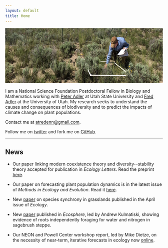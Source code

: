 ```yaml
---
layout: default
title: Home
---
```


<img src="att_cover.JPG" style="width: 700px; height: 175px"  />

I am a National Science Foundation Postdoctoral Fellow in Biology and Mathematics working with [Peter Adler](https://qcnr.usu.edu/labs/adler_lab/) at Utah State University and [Fred Adler](http://www.math.utah.edu/~adler/) at the University of Utah. My research seeks to understand the causes and consequences of biodiversity and to predict the impacts of climate change on plant populations.

Contact me at atredenn@gmail.com.

Follow me on [twitter](https://twitter.com/atredennick?lang=en) and fork me on [GitHub](https://github.com/atredennick).


--------------------------------------------

## News

* Our paper linking modern coexistence theory and diversity--stability theory accepted for publication in *Ecology Letters*. Read the preprint [here](http://biorxiv.org/content/early/2017/03/31/098384).

* Our paper on forecasting plant population dynamics is in the latest issue of *Methods in Ecology and Evolution*. Read it [here](http://onlinelibrary.wiley.com/doi/10.1111/2041-210X.12686/full).

* New [paper](http://onlinelibrary.wiley.com/doi/10.1002/ecy.1757/full) on species synchrony in grasslands published in the April issue of *Ecology*.

* New [paper](http://onlinelibrary.wiley.com/doi/10.1002/ecs2.1738/full) published in *Ecosphere*, led by Andrew Kulmatiski, showing evidence of roots independently foraging for water and nitrogen in sagebrush steppe.

* Our NEON and Powell Center workshop report, led by Mike Dietze, on the necessity of near-term, iterative forecasts in ecology now [online](http://figshare.com/articles/Iterative_ecological_forecasting_Needs_opportunities_and_challenges/4715317).

<!---
* New [preprint](http://biorxiv.org/content/early/2017/01/04/098384) posted on bioRxiv on species coexistence, environmental variability, and ecosystem stability.
---->


